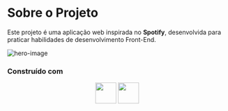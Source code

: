 # Sobre o Projeto

Este projeto é uma aplicação web inspirada no **Spotify**, desenvolvida para praticar habilidades de desenvolvimento Front-End.

![hero-image]

### Construído com

<p align="center">
  <a>
    <img src="https://cdn.jsdelivr.net/gh/devicons/devicon@latest/icons/html5/html5-original-wordmark.svg" width=48 height=48  />
    <img src="https://cdn.jsdelivr.net/gh/devicons/devicon@latest/icons/css3/css3-original-wordmark.svg" width=48 height=48  />
  </a>
</p>


<!-- Links -->
[hero-image]: https://github.com/IgorCastilhos/desafio-nh/assets/101683017/ac91991e-2bfc-49ed-999b-6f6ee7b487b6 

